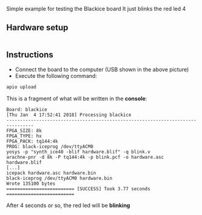 Simple example for testing the Blackice board
It just blinks the red led 4

## Hardware setup

![]()

## Instructions

* Connect the board to the computer (USB shown in the above picture)
* Execute the following command:

```sh
apio upload
```
This is a fragment of what will be written in the **console**:

```
Board: blackice
[Thu Jan  4 17:52:41 2018] Processing blackice
--------------------------------------------------------------------------------
FPGA_SIZE: 8k
FPGA_TYPE: hx
FPGA_PACK: tq144:4k
PROG: black-iceprog /dev/ttyACM0
yosys -p "synth_ice40 -blif hardware.blif" -q blink.v
arachne-pnr -d 8k -P tq144:4k -p blink.pcf -o hardware.asc hardware.blif
[...]
icepack hardware.asc hardware.bin
black-iceprog /dev/ttyACM0 hardware.bin
Wrote 135100 bytes
========================= [SUCCESS] Took 3.77 seconds =========================
```

After 4 seconds or so, the red led will be **blinking**
